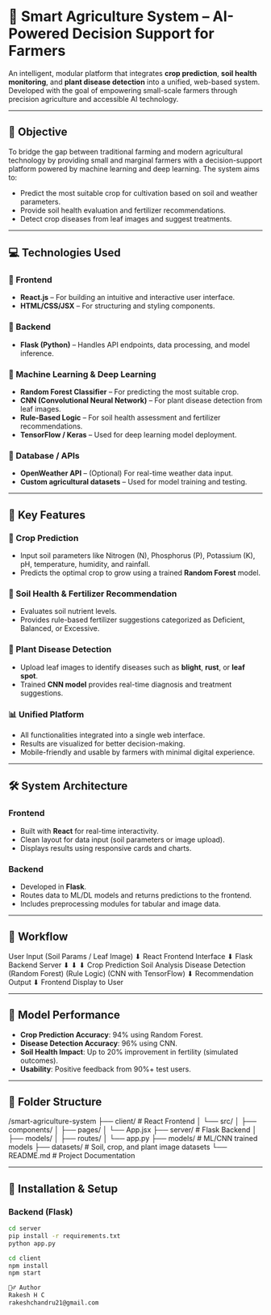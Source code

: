 # 🌾 Smart Agriculture System – AI-Powered Decision Support for Farmers

An intelligent, modular platform that integrates **crop prediction**, **soil health monitoring**, and **plant disease detection** into a unified, web-based system. Developed with the goal of empowering small-scale farmers through precision agriculture and accessible AI technology.

---

## 🧠 Objective

To bridge the gap between traditional farming and modern agricultural technology by providing small and marginal farmers with a decision-support platform powered by machine learning and deep learning. The system aims to:
- Predict the most suitable crop for cultivation based on soil and weather parameters.
- Provide soil health evaluation and fertilizer recommendations.
- Detect crop diseases from leaf images and suggest treatments.

---

## 💻 Technologies Used

### 🔹 Frontend
- **React.js** – For building an intuitive and interactive user interface.
- **HTML/CSS/JSX** – For structuring and styling components.

### 🔹 Backend
- **Flask (Python)** – Handles API endpoints, data processing, and model inference.

### 🔹 Machine Learning & Deep Learning
- **Random Forest Classifier** – For predicting the most suitable crop.
- **CNN (Convolutional Neural Network)** – For plant disease detection from leaf images.
- **Rule-Based Logic** – For soil health assessment and fertilizer recommendations.
- **TensorFlow / Keras** – Used for deep learning model deployment.

### 🔹 Database / APIs
- **OpenWeather API** – (Optional) For real-time weather data input.
- **Custom agricultural datasets** – Used for model training and testing.

---

## 🔑 Key Features

### 🌱 Crop Prediction
- Input soil parameters like Nitrogen (N), Phosphorus (P), Potassium (K), pH, temperature, humidity, and rainfall.
- Predicts the optimal crop to grow using a trained **Random Forest** model.

### 🧪 Soil Health & Fertilizer Recommendation
- Evaluates soil nutrient levels.
- Provides rule-based fertilizer suggestions categorized as Deficient, Balanced, or Excessive.

### 🌿 Plant Disease Detection
- Upload leaf images to identify diseases such as **blight**, **rust**, or **leaf spot**.
- Trained **CNN model** provides real-time diagnosis and treatment suggestions.

### 📊 Unified Platform
- All functionalities integrated into a single web interface.
- Results are visualized for better decision-making.
- Mobile-friendly and usable by farmers with minimal digital experience.

---

## 🛠️ System Architecture

### Frontend
- Built with **React** for real-time interactivity.
- Clean layout for data input (soil parameters or image upload).
- Displays results using responsive cards and charts.

### Backend
- Developed in **Flask**.
- Routes data to ML/DL models and returns predictions to the frontend.
- Includes preprocessing modules for tabular and image data.

---

## 🔄 Workflow

User Input (Soil Params / Leaf Image)
⬇
React Frontend Interface
⬇
Flask Backend Server
⬇ ⬇ ⬇
Crop Prediction Soil Analysis Disease Detection
(Random Forest) (Rule Logic) (CNN with TensorFlow)
⬇
Recommendation Output
⬇
Frontend Display to User


---

## 🧪 Model Performance

- **Crop Prediction Accuracy**: 94% using Random Forest.
- **Disease Detection Accuracy**: 96% using CNN.
- **Soil Health Impact**: Up to 20% improvement in fertility (simulated outcomes).
- **Usability**: Positive feedback from 90%+ test users.

---

## 📁 Folder Structure

/smart-agriculture-system
├── client/ # React Frontend
│ └── src/
│ ├── components/
│ ├── pages/
│ └── App.jsx
├── server/ # Flask Backend
│ ├── models/
│ ├── routes/
│ └── app.py
├── models/ # ML/CNN trained models
├── datasets/ # Soil, crop, and plant image datasets
└── README.md # Project Documentation


---

## 🔧 Installation & Setup

### Backend (Flask)
```bash
cd server
pip install -r requirements.txt
python app.py

cd client
npm install
npm start

🙋‍♂️ Author
Rakesh H C
rakeshchandru21@gmail.com
